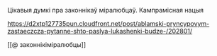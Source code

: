 
Цікавыя думкі пра законнікаў міралюбцаў. Кампрамісная нацыя

https://d2xtp127735pun.cloudfront.net/post/ablamski-pryncypovym-zastaeczcza-pytanne-shto-paslya-lukashenki-budze-/202801/

[[@ законнікіміралюбцы]]
